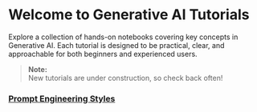 # Welcome to Generative AI Tutorials

Explore a collection of hands-on notebooks covering key concepts in Generative AI. Each tutorial is designed to be practical, clear, and approachable for both beginners and experienced users.

> **Note:**  
> New tutorials are under construction, so check back often!

### [Prompt Engineering Styles](/prompt-tutorial/)